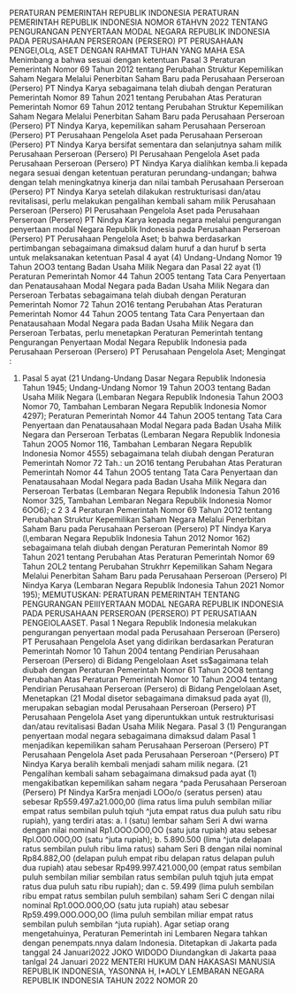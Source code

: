  PERATURAN PEMERINTAH REPUBLIK INDONESIA PERATURAN PEMERINTAH REPUBLIK INDONESIA NOMOR 6TAHVN 2022 TENTANG PENGURANGAN PENYERTAAN MODAL NEGARA REPUBLIK INDONESIA PADA PERUSAHAAN PERSEROAN (PERSERO) PT PERUSAHAAN PENGEI,OLq, ASET
DENGAN RAHMAT TUHAN YANG MAHA ESA Menimbang a bahwa sesuai dengan ketentuan Pasal 3 Peraturan Pemerintah Nomor 69 Tahun 2012 tentang Perubahan Struktur Kepemilikan Saham Negara Melalui Penerbitan Saham Baru pada Perusahaan Perseroan (Persero) PT Nindya Karya sebagaimana telah diubah dengan Peraturan Pemerintah Nomor 89 Tahun 2021 tentang Perubahan Atas Peraturan Pemerintah Nomor 69 Tahun 2012 tentang Perubahan Struktur Kepemilikan Saham Negara Melalui Penerbitan Saham Baru pada Perusahaan Perseroan (Persero) PT Nindya Karya, kepemilikan saham Perusahaan Perseroan (Persero) PT Perusahaan Pengelola Aset pada Perusahaan Perseroan (Persero) PT Nindya Karya bersifat sementara dan selanjutnya saham milik Perusahaan Perseroan (Persero) PI Perusahaan Pengelola Aset pada Perusahaan Perseroan (Persero) PT Nindya Karya dialihkan kemba.li kepada negara sesuai dengan ketentuan peraturan perundang-undangan; bahwa dengan telah meningkatnya kinerja dan nilai tambah Perusahaan Perseroan (Persero) PT Nindya Karya setelah dilakukan restrukturisasi dan/atau revitalisasi, perlu melakukan pengalihan kembali saham milik Perusahaan Perseroan (Persero) PI Perusahaan Pengelola Aset pada Perusahaan Perseroan (Persero) PT Nindya Karya kepada negara melalui pengurangan penyertaan modal Negara Republik Indonesia pada Perusahaan Perseroan (Persero) PT Perusahaan Pengelola Aset; b bahwa berdasarkan pertimbangan sebagaimana dimaksud dalam huruf a dan huruf b serta untuk melaksanakan ketentuan Pasal 4 ayat (4) Undang-Undang Nomor 19 Tahun 2OO3 tentang Badan Usaha Milik Negara dan Pasal 22 ayat (1) Peraturan Pemerintah Nomor 44 Tahun 2O05 tentang Tata Cara Penyertaan dan Penatausahaan Modal Negara pada Badan Usaha Milik Negara dan Perseroan Terbatas sebagaimana telah diubah dengan Peraturan Pemerintah Nomor 72 Tahun 2O16 tentang Perubahan Atas Peraturan Pemerintah Nomor 44 Tahun 2OO5 tentang Tata Cara Penyertaan dan Penatausahaan Modal Negara pada Badan Usaha Milik Negara dan Perseroan Terbatas, perlu menetapkan Peraturan Pemerintah tentang Pengurangan Penyertaan Modal Negara Republik Indonesia pada Perusahaan Perseroan (Persero) PT Perusahaan Pengelola Aset;
Mengingat :

1. Pasal 5 ayat (21 Undang-Undang Dasar Negara Republik Indonesia Tahun 1945; Undang-Undang Nomor 19 Tahun 2OO3 tentang Badan Usaha Milik Negara (Lembaran Negara Republik Indonesia Tahun 2OO3 Nomor 70, Tambahan Lembaran Negara Republik Indonesia Nomor 4297); Peraturan Pemerintah Nomor 44 Tahun 2OO5 tentang Tata Cara Penyertaan dan Penatausahaan Modal Negara pada Badan Usaha Milik Negara dan Perseroan Terbatas (Lembaran Negara Republik Indonesia Tahun 2OO5 Nomor 116, Tambahan Lembaran Negara Republik Indonesia Nomor 4555) sebagaimana telah diubah dengan Peraturan Pemerintah Nomor 72 Tah.: un 2O16 tentang Perubahan Atas Peraturan Pemerintah Nomor 44 Tahun 2OO5 tentang Tata Cara Penyertaan dan Penatausahaan Modal Negara pada Badan Usaha Milik Negara dan Perseroan Terbatas (Lembaran Negara Republik Indonesia Tahun 2016 Nomor 325, Tambahan Lembaran Negara Republik Indonesia Nomor 6OO6); c 2 3 4 Peraturan Pemerintah Nomor 69 Tahun 2O12 tentang Perubahan Struktur Kepemilikan Saham Negara Melalui Penerbitan Saham Baru pada Perusahaan Perseroan (Persero) PT Nindya Karya (l,embaran Negara Republik Indonesia Tahun 2012 Nomor 162) sebagaimana telah diubah dengan Peraturan Pemerintah Nomor 89 Tahun 2021 tentang Perubahan Atas Peraturan Pemerintah Nomor 69 Tahun 2OL2 tentang Perubahan Strukhrr Kepemilikan Saham Negara Melalui Penerbitan Saham Baru pada Perusahaan Perseroan (Persero) PI Nindya Karya (Lembaran Negara Republik Indonesia Tahun 2021 Nomor 195);
MEMUTUSKAN:
 PERATURAN PEMERINTAH TENTANG PENGURANGAN PEIIIYERTAAN MODAL NEGARA REPUBLIK INDONESIA PADA PERUSAHAAN PERSEROAN (PERSERO) PT PERUSATIAAN PENGEIOLAASET. Pasal 1 Negara Republik Indonesia melakukan pengurangan penyertaan modal pada Perusahaan Perseroan (Persero) PT Perusahaan Pengelola Aset yang didirikan berdasarkan Peraturan Pemerintah Nomor 10 Tahun 2004 tentang Pendirian Perusahaan Perseroan (Persero) di Bidang Pengelolaan Aset ss$agaimana telah diubah dengan Peraturan Pemerintah Nomor 61 Tahun 2OO8 tentang Perubahan Atas Peraturan Pemerintah Nomor 10 Tahun 2OO4 tentang Pendirian Perusahaan Perseroan (Persero) di Bidang Pengelolaan Aset, Menetapkan (21 Modal disetor sebagaimana dimaksud pada ayat (l), merupakan sebagian modal Perusahaan Perseroan (Persero) PT Perusahaan Pengelola Aset yang diperuntukkan untuk restrukturisasi dan/atau revitalisasi Badan Usaha Milik Negara. Pasal 3 (1) Pengurangan penyertaan modal negara sebagaimana dimaksud dalam Pasal 1 menjadikan kepemilikan saham Perusahaan Perseroan (Persero) PT Perusahaan Pengelola Aset pada Perusahaan Perseroan ^(Persero) PT Nindya Karya beralih kembali menjadi saham milik negara. (21 Pengalihan kembali saham sebagaimana dimaksud pada ayat (1) mengakibatkan kepemilikan saham negara ^pada Perusahaan Perseroan (Persero) Pf Nindya Kar5ra menjadi LOOo/o (seratus persen) atau sebesar Rp559.497.a21.000,00 (lima ratus lima puluh sembilan miliar empat ratus sembilan puluh tqiuh ^juta empat ratus dua puluh satu ribu rupiah), yang terdiri atas:
a. I (satu) lembar saham Seri A dwi warna dengan nilai nominal Rp1.OOO.OO0,OO (satu juta rupiah) atau sebesar Rpl.O00.O0O,0O (satu ^juta rupiah);
b. 5.890.500 (lima ^juta delapan ratus sembilan puluh ribu lima ratus) saham Seri B dengan nilai nominal Rp84.882,O0 (delapan puluh empat ribu delapan ratus delapan puluh dua rupiah) atau sebesar Rp499.997.421.000,00 (empat ratus sembilan puluh sembilan miliar sembilan ratus sembilan puluh tqjuh juta empat ratus dua puluh satu ribu rupiah); dan
c. 59.499 (lima puluh sembilan ribu empat ratus sembilan puluh sembilan) saham Seri C dengan nilai nominal Rp1.0OO.0O0,OO (satu juta rupiah) atau sebesar Rp59.499.O0O.OOO,0O (lima puluh sembilan miliar empat ratus sembilan puluh sembilan ^juta rupiah).
Agar setiap orang mengetahuinya, Peraturan Pemerintah ini Lembaren Negara tahkan dengan penempats.nnya dalam Indonesia. Ditetapkan di Jakarta pada tanggal 24 Januari2022 JOKO WIDODO Diundangkan di Jakarta paaa tanlgal 24 Januari 2022 MENTERI HUKUM DAN HAKASASI MANUSIA REPUBLIK INDONESIA, YASONNA H, I*AOLY LEMBARAN NEGARA REPUBLIK INDONESIA TAHUN 2022 NOMOR 20